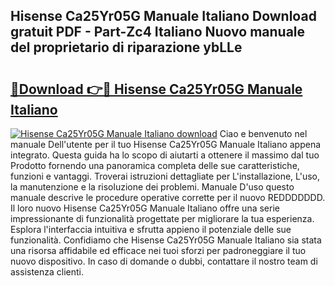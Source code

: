 ## Hisense Ca25Yr05G Manuale Italiano Download gratuit PDF - Part-Zc4 Italiano Nuovo manuale del proprietario di riparazione ybLLe

# <h2><a href="http://dffed0.blite.top/?on=Hisense+Ca25Yr05G+Manuale+Italiano">🔗Download 👉🔴 Hisense Ca25Yr05G Manuale Italiano</a></h2>

[![Hisense Ca25Yr05G Manuale Italiano download](https://i.imgur.com/lujVjoI.png)](http://dffed0.blite.top/?on=Hisense+Ca25Yr05G+Manuale+Italiano)
Ciao e benvenuto nel manuale Dell'utente per il tuo Hisense Ca25Yr05G Manuale Italiano appena integrato. Questa guida ha lo scopo di aiutarti a ottenere il massimo dal tuo Prodotto fornendo una panoramica completa delle sue caratteristiche, funzioni e vantaggi. Troverai istruzioni dettagliate per L'installazione, L'uso, la manutenzione e la risoluzione dei problemi. Manuale D'uso questo manuale descrive le procedure operative corrette per il nuovo REDDDDDDD. Il loro nuovo Hisense Ca25Yr05G Manuale Italiano offre una serie impressionante di funzionalità progettate per migliorare la tua esperienza. Esplora l'interfaccia intuitiva e sfrutta appieno il potenziale delle sue funzionalità. Confidiamo che Hisense Ca25Yr05G Manuale Italiano sia stata una risorsa affidabile ed efficace nei tuoi sforzi per padroneggiare il tuo nuovo dispositivo. In caso di domande o dubbi, contattare il nostro team di assistenza clienti.
